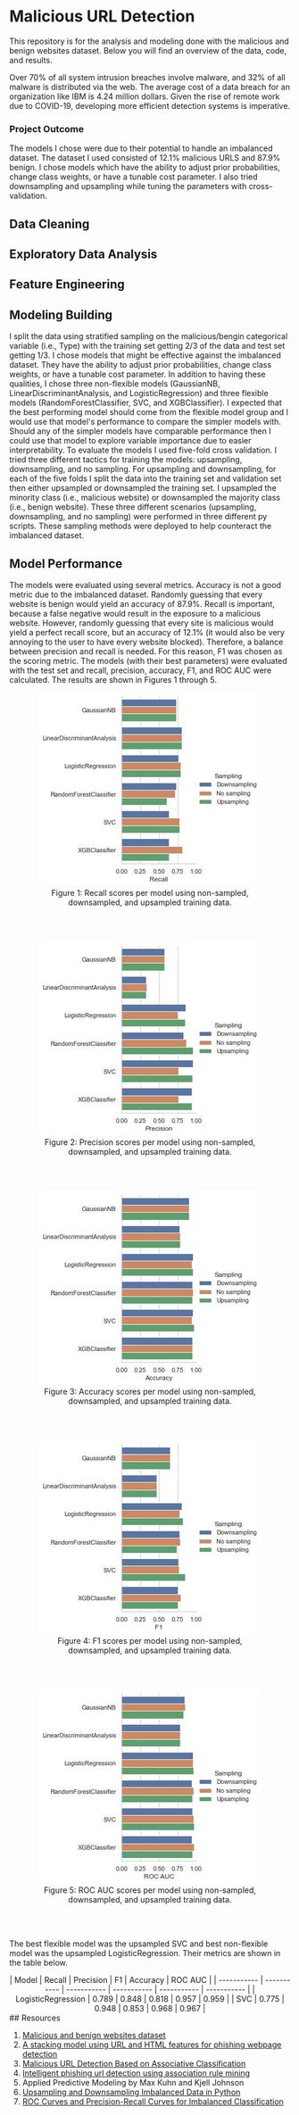 # Malicious URL Detection

This repository is for the analysis and modeling done with the malicious and benign websites dataset. Below you will find an overview of the data, code, and results.

Over 70% of all system intrusion breaches involve malware, and 32% of all malware is distributed via the web. The average cost of a data breach for an organization like IBM is 4.24 million dollars. Given the rise of remote work due to COVID-19, developing more efficient detection systems is imperative.

### Project Outcome

The models I chose were due to their potential to handle an imbalanced dataset. The dataset I used consisted of 12.1% malicious URLS and 87.9% benign. I chose models which have the ability to adjust prior probabilities, change class weights, or have a tunable cost parameter. I also tried downsampling and upsampling while tuning the parameters with cross-validation.

## Data Cleaning

## Exploratory Data Analysis

## Feature Engineering

## Modeling Building

I split the data using stratified sampling on the malicious/bengin categorical variable (i.e., Type) with the training set getting 2/3 of the data and test set getting 1/3. I chose models that might be effective against the imbalanced dataset. They have the ability to adjust prior probabilities, change class weights, or have a tunable cost parameter. In addition to having these qualities, I chose three non-flexible models (GaussianNB, LinearDiscriminantAnalysis, and LogisticRegression) and three flexible models (RandomForestClassifier, SVC, and XGBClassifier). I expected that the best performing model should come from the flexible model group and I would use that model's performance to compare the simpler models with. Should any of the simpler models have comparable performance then I could use that model to explore variable importance due to easier interpretability. To evaluate the models I used five-fold cross validation. I tried three different tactics for training the models: upsampling, downsampling, and no sampling. For upsampling and downsampling, for each of the five folds I split the data into the training set and validation set then either upsampled or downsampled the training set. I upsampled the minority class (i.e., malicious website) or downsampled the majority class (i.e., benign website). These three different scenarios (upsampling, downsampling, and no sampling) were performed in three different py scripts. These sampling methods were deployed to help counteract the imbalanced dataset.

## Model Performance

The models were evaluated using several metrics. Accuracy is not a good metric due to the imbalanced dataset. Randomly guessing that every website is benign would yield an accuracy of 87.9%. Recall is important, because a false negative would result in the exposure to a malicious website. However, randomly guessing that every site is malicious would yield a perfect recall score, but an accuracy of 12.1% (it would also be very annoying to the user to have every website blocked). Therefore, a balance between precision and recall is needed. For this reason, F1 was chosen as the scoring metric. The models (with their best parameters) were evaluated with the test set and recall, precision, accuracy, F1, and ROC AUC were calculated. The results are shown in Figures 1 through 5.

<div align="center">
<figure>
<img src="output/modeling/model_comparison/catplot_model_Recall.jpg"><br/>
  <figcaption>Figure 1: Recall scores per model using non-sampled, downsampled, and upsampled training data.</figcaption>
</figure>
<br/><br/>
</div>

<div align="center">
<figure>
<img src="output/modeling/model_comparison/catplot_model_Precision.jpg"><br/>
  <figcaption>Figure 2: Precision scores per model using non-sampled, downsampled, and upsampled training data.</figcaption>
</figure>
<br/><br/>
</div>

<div align="center">
<figure>
<img src="output/modeling/model_comparison/catplot_model_Accuracy.jpg"><br/>
  <figcaption>Figure 3: Accuracy scores per model using non-sampled, downsampled, and upsampled training data.</figcaption>
</figure>
<br/><br/>
</div>

<div align="center">
<figure>
<img src="output/modeling/model_comparison/catplot_model_F1.jpg"><br/>
  <figcaption>Figure 4: F1 scores per model using non-sampled, downsampled, and upsampled training data.</figcaption>
</figure>
<br/><br/>
</div>

<div align="center">
<figure>
<img src="output/modeling/model_comparison/catplot_model_ROC AUC.jpg"><br/>
  <figcaption>Figure 5: ROC AUC scores per model using non-sampled, downsampled, and upsampled training data.</figcaption>
</figure>
<br/><br/>
</div>

The best flexible model was the upsampled SVC and best non-flexible model was the upsampled LogisticRegression. Their metrics are shown in the table below.
<div align="center">
| Model              | Recall | Precision | F1 | Accuracy | ROC AUC |
| -----------        | ----------- | -----------        | -----------        | -----------        | -----------        |
| LogisticRegression | 0.789       | 0.848 | 0.818 | 0.957 | 0.959 |
| SVC                | 0.775       | 0.948 | 0.853 | 0.968 | 0.967 |
</div>
## Resources

1. [Malicious and benign websites dataset](https://www.kaggle.com/datasets/xwolf12/malicious-and-benign-websites)
2. [A stacking model using URL and HTML features for phishing webpage detection](https://www.sciencedirect.com/science/article/abs/pii/S0167739X1830503X)
3. [Malicious URL Detection Based on Associative Classification](https://www.ncbi.nlm.nih.gov/pmc/articles/PMC7911559/)
4. [Intelligent phishing url detection using association rule mining](https://hcis-journal.springeropen.com/articles/10.1186/s13673-016-0064-3#:~:text=(4)-,Association%20rule%20mining%20to%20detect%20phishing%20URL,when%20a%20user%20accesses%20it.)
5. Applied Predictive Modeling by Max Kuhn and Kjell Johnson
6. [Upsampling and Downsampling Imbalanced Data in Python](https://wellsr.com/python/upsampling-and-downsampling-imbalanced-data-in-python/)
7. [ROC Curves and Precision-Recall Curves for Imbalanced Classification](https://machinelearningmastery.com/roc-curves-and-precision-recall-curves-for-imbalanced-classification/)
